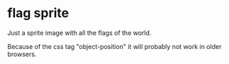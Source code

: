 # flag sprite

Just a sprite image with all the flags of the world.

Because of the css tag "object-position" it will probably not work in older browsers.

